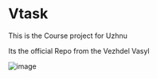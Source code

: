# Vtask

This is the Course project for Uzhnu

Its the official Repo from the Vezhdel Vasyl

![image](https://github.com/vezhdelit/v-task/assets/57722783/c41cae5a-b523-42aa-bd10-5c05bb5c9e1f)
